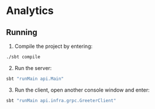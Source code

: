 # Analytics

## Running

1. Compile the project by entering:

```bash
./sbt compile
```

2. Run the server:

```bash
sbt "runMain api.Main"
```

3. Run the client, open another console window and enter:

```bash
sbt "runMain api.infra.grpc.GreeterClient"
```
